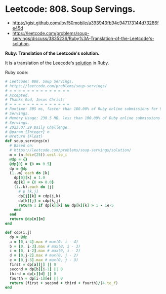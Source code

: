 # Leetcode: 808. Soup Servings.

- https://gist.github.com/lbvf50mobile/a393943fb94c947173144d73286fe45d
- https://leetcode.com/problems/soup-servings/discuss/3835236/Ruby%3A-Translation-of-the-Leetcode's-solution.

**Ruby: Translation of the Leetcode's solution.**

It is a translation of the Leecode's [solution](https://leetcode.com/problems/soup-servings/solution/) in Ruby.

Ruby code:
```Ruby
# Leetcode: 808. Soup Servings.
# https://leetcode.com/problems/soup-servings/
# = = = = = = = = = = = = = =
# Accepted.
# Thanks God, Jesus Christ!
# = = = = = = = = = = = = = =
# Runtime: 395 ms, faster than 100.00% of Ruby online submissions for Soup
# Servings.
# Memory Usage: 238.5 MB, less than 100.00% of Ruby online submissions for Soup
# Servings.
# 2023.07.29 Daily Challenge.
# @param {Integer} n
# @return {Float}
def soup_servings(n)
  # Based on:
  # https://leetcode.com/problems/soup-servings/solution/
  m = (n.fdiv(25)).ceil.to_i
  @dp = {}
  @dp[0] = {0 => 0.5}
  dp = @dp
  (1..m).each do |k|
    dp[0][k] = 1.0
    dp[k] = {0 => 0.0}
    (1..k).each do |j|
      # p [k,j]
      dp[j][k] = cdp(j,k)
      dp[k][j] = cdp(k,j)
      return 1 if dp[k][k] && dp[k][k] > 1 - 1e-5
    end
  end
  return @dp[m][m]
end

def cdp(i,j)
  dp = @dp
  a = [0,i-4].max # max(0, i - 4)
  b = [0, i-3].max # max(0, i - 3)
  c = [0, i-2].max # max(0, i - 2)
  d = [0,j-2].max # max(0, j - 2)
  e = [0,j-3].max # max(0, j - 3)
  first = dp[a][j] || 0
  second = dp[b][j-1] || 0
  third = dp[c][d] || 0
  fourth = dp[i-1][e] || 0
  return (first + second + third + fourth)/(4.to_f)
end
```
